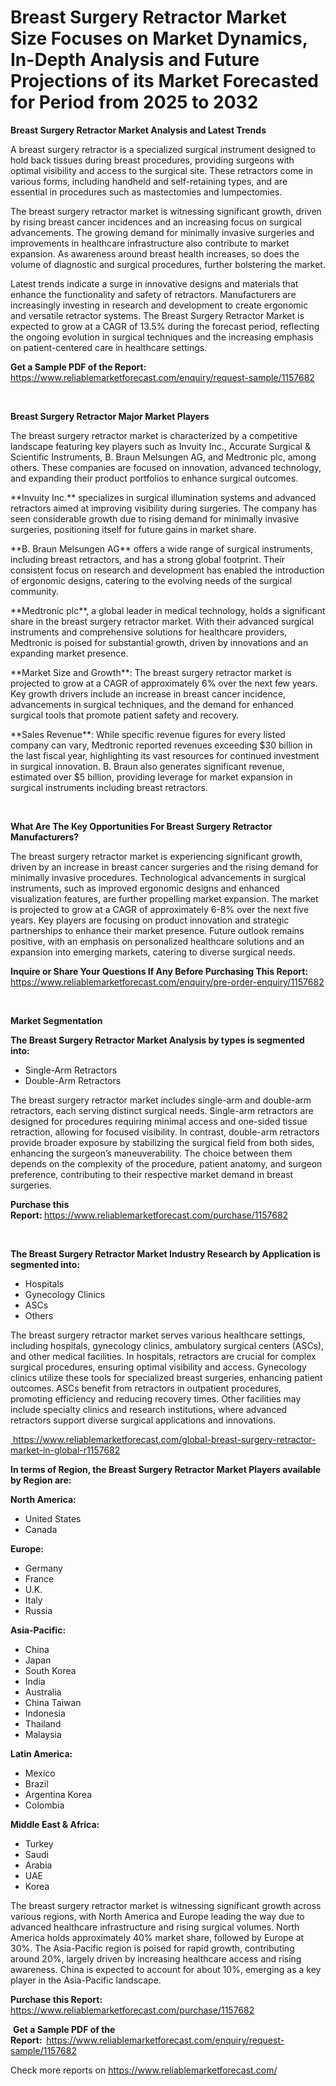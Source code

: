 <p><h1>Breast Surgery Retractor Market Size Focuses on Market Dynamics, In-Depth Analysis and Future Projections of its Market Forecasted for Period from 2025 to 2032</h1></p><p><strong>Breast Surgery Retractor Market Analysis and Latest Trends</strong></p>
<p><p>A breast surgery retractor is a specialized surgical instrument designed to hold back tissues during breast procedures, providing surgeons with optimal visibility and access to the surgical site. These retractors come in various forms, including handheld and self-retaining types, and are essential in procedures such as mastectomies and lumpectomies.</p><p>The breast surgery retractor market is witnessing significant growth, driven by rising breast cancer incidences and an increasing focus on surgical advancements. The growing demand for minimally invasive surgeries and improvements in healthcare infrastructure also contribute to market expansion. As awareness around breast health increases, so does the volume of diagnostic and surgical procedures, further bolstering the market.</p><p>Latest trends indicate a surge in innovative designs and materials that enhance the functionality and safety of retractors. Manufacturers are increasingly investing in research and development to create ergonomic and versatile retractor systems. The Breast Surgery Retractor Market is expected to grow at a CAGR of 13.5% during the forecast period, reflecting the ongoing evolution in surgical techniques and the increasing emphasis on patient-centered care in healthcare settings.</p></p>
<p><strong>Get a Sample PDF of the Report:&nbsp;</strong> <a href="https://www.reliablemarketforecast.com/enquiry/request-sample/1157682?utm_campaign=3077&utm_medium=2&utm_source=Github&utm_content=ia&utm_term=04032025&utm_id=breast-surgery-retractor">https://www.reliablemarketforecast.com/enquiry/request-sample/1157682</a></p>
<p>&nbsp;</p>
<p><strong>Breast Surgery Retractor Major Market Players</strong></p>
<p><p>The breast surgery retractor market is characterized by a competitive landscape featuring key players such as Invuity Inc., Accurate Surgical & Scientific Instruments, B. Braun Melsungen AG, and Medtronic plc, among others. These companies are focused on innovation, advanced technology, and expanding their product portfolios to enhance surgical outcomes.</p><p>**Invuity Inc.** specializes in surgical illumination systems and advanced retractors aimed at improving visibility during surgeries. The company has seen considerable growth due to rising demand for minimally invasive surgeries, positioning itself for future gains in market share.</p><p>**B. Braun Melsungen AG** offers a wide range of surgical instruments, including breast retractors, and has a strong global footprint. Their consistent focus on research and development has enabled the introduction of ergonomic designs, catering to the evolving needs of the surgical community.</p><p>**Medtronic plc**, a global leader in medical technology, holds a significant share in the breast surgery retractor market. With their advanced surgical instruments and comprehensive solutions for healthcare providers, Medtronic is poised for substantial growth, driven by innovations and an expanding market presence.</p><p>**Market Size and Growth**: The breast surgery retractor market is projected to grow at a CAGR of approximately 6% over the next few years. Key growth drivers include an increase in breast cancer incidence, advancements in surgical techniques, and the demand for enhanced surgical tools that promote patient safety and recovery.</p><p>**Sales Revenue**: While specific revenue figures for every listed company can vary, Medtronic reported revenues exceeding $30 billion in the last fiscal year, highlighting its vast resources for continued investment in surgical innovation. B. Braun also generates significant revenue, estimated over $5 billion, providing leverage for market expansion in surgical instruments including breast retractors.</p></p>
<p>&nbsp;</p>
<p><strong>What Are The Key Opportunities For Breast Surgery Retractor Manufacturers?</strong></p>
<p><p>The breast surgery retractor market is experiencing significant growth, driven by an increase in breast cancer surgeries and the rising demand for minimally invasive procedures. Technological advancements in surgical instruments, such as improved ergonomic designs and enhanced visualization features, are further propelling market expansion. The market is projected to grow at a CAGR of approximately 6-8% over the next five years. Key players are focusing on product innovation and strategic partnerships to enhance their market presence. Future outlook remains positive, with an emphasis on personalized healthcare solutions and an expansion into emerging markets, catering to diverse surgical needs.</p></p>
<p><strong>Inquire or Share Your Questions If Any Before Purchasing This Report:</strong> <a href="https://www.reliablemarketforecast.com/enquiry/pre-order-enquiry/1157682?utm_campaign=3077&utm_medium=2&utm_source=Github&utm_content=ia&utm_term=04032025&utm_id=breast-surgery-retractor">https://www.reliablemarketforecast.com/enquiry/pre-order-enquiry/1157682</a></p>
<p>&nbsp;</p>
<p><strong>Market Segmentation</strong></p>
<p><strong>The Breast Surgery Retractor Market Analysis by types is segmented into:</strong></p>
<p><ul><li>Single-Arm Retractors</li><li>Double-Arm Retractors</li></ul></p>
<p><p>The breast surgery retractor market includes single-arm and double-arm retractors, each serving distinct surgical needs. Single-arm retractors are designed for procedures requiring minimal access and one-sided tissue retraction, allowing for focused visibility. In contrast, double-arm retractors provide broader exposure by stabilizing the surgical field from both sides, enhancing the surgeon’s maneuverability. The choice between them depends on the complexity of the procedure, patient anatomy, and surgeon preference, contributing to their respective market demand in breast surgeries.</p></p>
<p><strong>Purchase this Report:&nbsp;</strong><a href="https://www.reliablemarketforecast.com/purchase/1157682?utm_campaign=3077&utm_medium=2&utm_source=Github&utm_content=ia&utm_term=04032025&utm_id=breast-surgery-retractor">https://www.reliablemarketforecast.com/purchase/1157682</a></p>
<p>&nbsp;</p>
<p><strong>The Breast Surgery Retractor Market Industry Research by Application is segmented into:</strong></p>
<p><ul><li>Hospitals</li><li>Gynecology Clinics</li><li>ASCs</li><li>Others</li></ul></p>
<p><p>The breast surgery retractor market serves various healthcare settings, including hospitals, gynecology clinics, ambulatory surgical centers (ASCs), and other medical facilities. In hospitals, retractors are crucial for complex surgical procedures, ensuring optimal visibility and access. Gynecology clinics utilize these tools for specialized breast surgeries, enhancing patient outcomes. ASCs benefit from retractors in outpatient procedures, promoting efficiency and reducing recovery times. Other facilities may include specialty clinics and research institutions, where advanced retractors support diverse surgical applications and innovations.</p></p>
<p><a href="https://www.reliablemarketforecast.com/global-breast-surgery-retractor-market-in-global-r1157682?utm_campaign=3077&utm_medium=2&utm_source=Github&utm_content=ia&utm_term=04032025&utm_id=breast-surgery-retractor">&nbsp;https://www.reliablemarketforecast.com/global-breast-surgery-retractor-market-in-global-r1157682</a></p>
<p><strong>In terms of Region, the Breast Surgery Retractor Market Players available by Region are:</strong></p>
<p>
    <p> <strong> North America: </strong>
        <ul>
            <li>United States</li>
            <li>Canada</li>
        </ul>
        </p> 
    <p> <strong> Europe: </strong>
        <ul>
            <li>Germany</li>
            <li>France</li>
            <li>U.K.</li>
            <li>Italy</li>
            <li>Russia</li>
        </ul>
        </p> 
    <p> <strong> Asia-Pacific: </strong>
        <ul>
            <li>China</li>
            <li>Japan</li>
            <li>South Korea</li>
            <li>India</li>
            <li>Australia</li>
            <li>China Taiwan</li>
            <li>Indonesia</li>
            <li>Thailand</li>
            <li>Malaysia</li>
        </ul>
        </p> 
    <p> <strong> Latin America: </strong>
        <ul>
            <li>Mexico</li>
            <li>Brazil</li>
            <li>Argentina Korea</li>
            <li>Colombia</li>
        </ul>
        </p> 
    <p> <strong> Middle East & Africa: </strong>
        <ul>
            <li>Turkey</li>
            <li>Saudi</li>
            <li>Arabia</li>
            <li>UAE</li>
            <li>Korea</li>
        </ul>
    </p>
    </p>
<p><p>The breast surgery retractor market is witnessing significant growth across various regions, with North America and Europe leading the way due to advanced healthcare infrastructure and rising surgical volumes. North America holds approximately 40% market share, followed by Europe at 30%. The Asia-Pacific region is poised for rapid growth, contributing around 20%, largely driven by increasing healthcare access and rising awareness. China is expected to account for about 10%, emerging as a key player in the Asia-Pacific landscape.</p></p>
<p><strong>Purchase this Report: </strong><a href="https://www.reliablemarketforecast.com/purchase/1157682?utm_campaign=3077&utm_medium=2&utm_source=Github&utm_content=ia&utm_term=04032025&utm_id=breast-surgery-retractor">https://www.reliablemarketforecast.com/purchase/1157682</a></p>
<p>&nbsp;<strong>Get a Sample PDF of the Report:&nbsp;&nbsp;</strong><a href="https://www.reliablemarketforecast.com/enquiry/request-sample/1157682?utm_campaign=3077&utm_medium=2&utm_source=Github&utm_content=ia&utm_term=04032025&utm_id=breast-surgery-retractor">https://www.reliablemarketforecast.com/enquiry/request-sample/1157682</a></p>
<p><strong></strong></p>
<p>Check more reports on <a href="https://www.reliablemarketforecast.com/?utm_campaign=3077&utm_medium=2&utm_source=Github&utm_content=ia&utm_term=04032025&utm_id=breast-surgery-retractor">https://www.reliablemarketforecast.com/</a></p>